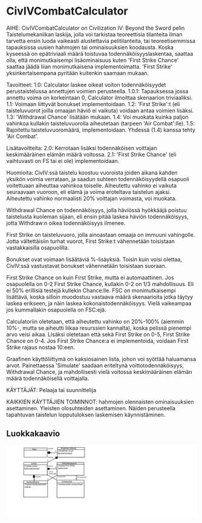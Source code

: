 ﻿# CivIVCombatCalculator
AIHE: CivIVCombatCalculator on Civilization IV: Beyond the Sword pelin Taistelumekaniikan laskija,
jolla voi tarkistaa teoreettisia tilanteita ilman tarvetta ensin luoda vaikeasti alustettavia pelitilanteita,
tai teoreetisemmissa tapauksissa uusien hahmojen tai ominaisuuksien koodausta.
Koska kyseessä on epätriviaali määrä toistuvaa todennäköisyyslaskentaa, saattaa olla, että monimutkaisempi
lisäominaisuus kuten 'First Strike Chance' saattaa jäädä liian monimutkaisena implementoimatta.
'First Strike' yksinkertaisempana pyritään kuitenkin saamaan mukaan.

Tavoitteet:
1.0: Calculator laskee oikeat voiton todennäköisyydet perustaistelussa annettujen voimien perusteella.
1.0.1: Tapauksessa jossa annettu voima on korkeintaan 0, Calculator ilmoittaa skenaarion triviaaliksi.
1.1: Voimaan liittyvät bonukset implementoidaan.
1.2: 'First Strike':t (eli taisteluvuorot joilla omaajan häviö ei vaikuta) voidaan antaa voimien lisäksi.
1.3: 'Withdrawal Chance' lisätään mukaan.
1.4: Voi muokata kuinka paljon vahinkoa kullakin taisteluvuorolla aiheutetaan (tarpeen 'Air Combat':lle).
1.5: Rajoitettu taisteluvuoromäärä, implementoidaan. Yhdessä (1.4) kanssa tehty 'Air Combat'.

Lisätavoitteita:
2.0: Kerrotaan lisäksi todennäköisen voittajan keskimääräinen elämän määrä voitossa.
2.1: 'First Strike Chance' (eli vaihtuvasti on FS tai ei ole) implementoidaan.

Huomioita:
CivIV:ssä taistelu koostuu vuoroista joiden aikana kahden yksikön voimia verrataan, 
ja saadun suhteen todennäköisyydellä osapuoli voitettuaan aiheuttaa vahinkoa toiselle.
Aiheutettu vahinko ei vaikuta seuraavaan vuoroon, eli elämä ja voima eroteltava taistelun ajaksi.
Aiheutettu vahinko normaalisti 20% voittajan voimasta, voi muokata.

Withdrawal Chance on todennäköisyys, jolla häviössä hyökkääjä poistuu taistelusta kuoleman sijaan,
eli ensin pitää laskea häviön todennäköisyys, jotta Withdraw:n oikea todennäköisyys ilmenee.

First Strike on taisteluvuoro, jolla ainoastaan omaaja on immuuni vahingolle. Jotta vältettäisiin
turhat vuorot, First Strike:t vähennetään toisistaan vastakkaisilla osapuolilla.

Bonukset ovat voimaan lisäätäviä %-lisäyksiä. Toisin kuin voisi olettaa, CivIV:ssä vastustavat bonukset
vähennetään toisistaan suoraan.

First Strike Chance on kuin First Strike, mutta ei automaattinen. Jos osapuolella on 
0-2 First Strike Chance, kullakin 0-2 on 1/3 mahdollisuus. Eli ei 50% erillisiä testejä kullekin Chance:lle.
FSC on monimutkaisempi lisättävä, koska silloin muodostuu vastaava määrä skenaarioita jotka täytyy laskea
erikseen, ja näin laskea kokonaistodennäköisyys. Vielä vaikeampaa jos kummallakin osapuolella on FSC:ejä.

Calculatoriin oletetaan, että aiheutettu vahinko on 20%-100% (aiemmin 10%-, mutta se aiheutti liikaa resurssien kannalta), koska pelissä pienempi arvo veisi aikaa.
Lisäksi oletetaan että sekä First Strike on 0-5, First Strike Chance on 0-4.
Jos First Strike Chance:a ei implementoida, voidaan First Strike rajaus nostaa 10:een.

Graafinen käyttöliittymä on kaksiosainen lista, johon voi syöttää haluamansa arvot.
Painettaessa 'Simulate' saadaan eriteltynä voittotodennäköisyys, Withdrawal Chance,
ja mahdollisesti vielä voitossa keskimääräinen elämän määrä todennäköisellä voittajalla.

KÄYTTÄJÄT: Pelaaja tai suunnittelija

KAIKKIEN KÄYTTÄJIEN TOIMINNOT: hahmojen olennaisten ominaisuuksien asettaminen. Yleisten olosuhteiden asettaminen. Näiden perusteella tapahtuvan taistelun lopputuloksen laskemisen käynnistäminen.

## Luokkakaavio

![Alt text](https://github.com/BlitzConfusion/CivIVCombatCalculator/blob/master/Kaavio.png)
